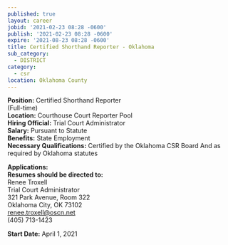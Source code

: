 ```yaml
---
published: true
layout: career
jobid: '2021-02-23 08:28 -0600'
publish: '2021-02-23 08:28 -0600'
expire: '2021-08-23 08:28 -0600'
title: Certified Shorthand Reporter - Oklahoma
sub_category:
  - DISTRICT
category:
  - csr
location: Oklahoma County
---
```

**Position:** Certified Shorthand Reporter   
(Full-time)  
**Location:** Courthouse Court Reporter Pool   
**Hiring Official:** Trial Court Administrator    
**Salary:** Pursuant to Statute  
**Benefits:** State Employment  
**Necessary Qualifications:** Certified by the Oklahoma CSR Board And as required by Oklahoma statutes
										

**Applications:**   
**Resumes should be directed to:**  
Renee Troxell   
Trial Court Administrator	  
321 Park Avenue, Room 322  
Oklahoma City, OK  73102  
[renee.troxell@oscn.net](mailto:renee.troxell@oscn.net)  
(405) 713-1423  

**Start Date:** April 1, 2021

